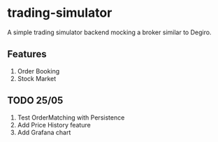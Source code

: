 # trading-simulator
A simple trading simulator backend mocking a broker similar to Degiro.

## Features
1. Order Booking
2. Stock Market


## TODO 25/05
1. Test OrderMatching with Persistence
2. Add Price History feature
3. Add Grafana chart